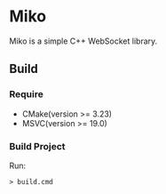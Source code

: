 # Miko

Miko is a simple C++ WebSocket library.

## Build

### Require

* CMake(version >= 3.23)
* MSVC(version >= 19.0)

### Build Project

Run:

```
> build.cmd
```